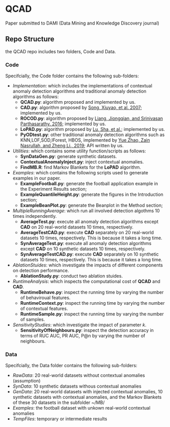 # QCAD
Paper submitted to DAMI (Data Mining and Knowledge Discovery journal)

## Repo Structure

the QCAD repo includes two folders, Code and Data.


### Code
Specifcially, the Code folder contains the following sub-folders:

- *Implementation*: which includes the implementations of contextual anomaly detection algorithms and traditional anomaly detection algorithms as follows:
  -  **QCAD.py**: algorithm proposed and implemented by us.
  -  **CAD.py**: algorithm proposed by [Song, Xiuyao, et al. 2007](https://scholar.google.com/scholar?hl=en&as_sdt=0%2C5&q=conditional+anomaly+detection&btnG=#d=gs_cit&t=1660120134736&u=%2Fscholar%3Fq%3Dinfo%3ANRj9x9XFmTIJ%3Ascholar.google.com%2F%26output%3Dcite%26scirp%3D0%26hl%3Den); implemented by us.
  -  **ROCOD.py**: algorithm proposed by [Liang, Jiongqian, and Srinivasan Parthasarathy. 2016](https://dl.acm.org/doi/pdf/10.1145/2983323.2983660); implemented by us.
  -  **LoPAD.py**: algorithm proposed by [Lu, Sha, et al.](https://link.springer.com/chapter/10.1007/978-3-030-47436-2_50); implemented by us.
  -  **PyODtest.py**: other traditional anomaly detection algorithms such as KNN,LOF,SOD,IForest, HBOS, implemented by [Yue Zhao, Zain Nasrullah, and Zheng Li., 2019](https://www.jmlr.org/papers/volume20/19-011/19-011.pdf?ref=https://githubhelp.com); API written by us.
- *Utilities*: which contains some utility function/scripts as follows:
  -  **SynDataGen.py**: generate synthetic datasets.
  -  **ContextualAnomalyInject.py**: inject contextual anomalies.
  - **FindMB.R**: find Markov Blankets for the **LoPAD** algorithm.
- *Examples*: which contains the following scripts used to generate examples in our paper. 
  - **ExampleFootball.py**: generate the football application example in the Experiment Results section;
  -  **ExampleQuantileHeight.py**: generate the figures in the Introduction section;
  -   **ExampleBeanPlot.py**: generate the Beanplot in the Method section;
- *MultipleRunningAverage*: which run all involved detection algothms 10 times independently.
  - **AverageTest.py**: execute all anomaly detection algorithms except **CAD** on 20 real-world datasets 10 times, respectively.
  - **AverageTestCAD.py**: execute **CAD** separately on 20 real-world datasets 10 times, respectively. This is because it takes a long time.
  - **SynAverageTest.py**: execute all anomaly detection algorithms except **CAD** on 10 synthetic datasets 10 times, respectively.
  - **SynAverageTestCAD.py**: execute **CAD** separately on 10 synthetic datasets 10 times, respectively. This is because it takes a long time.
- *AblationStuides*: which investigate the impacts of different components on detection performance.
  - **AblationStudy.py**: conduct two ablation stuides.
- *RuntimeAnalysis*: which inspects the computational cost of **QCAD** and **CAD**.
  - **RuntimeBehave.py**: inspect the running time by varying the number of behaviroual features.
  - **RuntimeContext.py**: inspect the running time by varying the number of contextual features.
  - **RuntimeSample.py**: inspect the running time by varying the number of samples.
- *SensitivityStudies*: which investigate the impact of parameter *k*.
  - **SensitivityOfNeighbours.py**: inspect the detection accuracy in terms of RUC AUC, PR AUC, P@n by varying the number of neighbours.


### Data
Specifcially, the Data folder contains the following sub-folders:

- *RawData*: 20 real-world datasets without contextual anomalies (assumption)
- *SynData*: 10 synthetic datasets withous contextual anomalies
- *GenData*: 20 real-world datasets with injected contextual anomalies, 10 synthetic datasets with contextual anomalies, and the Markov Blankets of these 30 datasets in the subfolder ~/MB/
- *Examples*: the football dataset with unkown real-world contextual anomalies
- *TempFiles*: temporary or intermediate results
